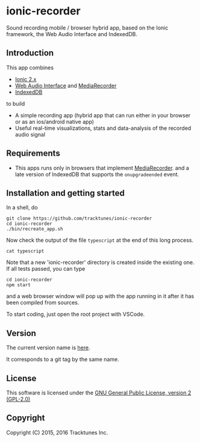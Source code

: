 # ionic-recorder

Sound recording mobile / browser hybrid app, based on the Ionic framework,
the Web Audio Interface and IndexedDB.

## Introduction

This app combines
* [Ionic 2.x](http://ionicframework.com/docs/v2/)
* [Web Audio Interface](https://developer.mozilla.org/en-US/docs/Web/API/Web_Audio_API) and 
  [MediaRecorder](https://developer.mozilla.org/en-US/docs/Web/API/MediaRecorder_API)
* [IndexedDB](https://developer.mozilla.org/en-US/docs/Web/API/IndexedDB_API)

to build
* A simple recording app (hybrid app that can run either in your browser or 
  as an ios/android native app)
* Useful real-time visualizations, stats and data-analysis of the recorded 
  audio signal

## Requirements
* This apps runs only in browsers that implement
  [MediaRecorder](https://developer.mozilla.org/en-US/docs/Web/API/MediaRecorder_API).
  and a late version of IndexedDB that supports the `onupgradeended` event.
  
## Installation and getting started
In a shell, do

    git clone https://github.com/tracktunes/ionic-recorder
    cd ionic-recorder
    ./bin/recreate_app.sh

Now check the output of the file `typescript` at the end of this long process.

    cat typescript

Note that a new 'ionic-recorder' directory is created inside the existing one.
If all tests passed, you can type

    cd ionic-recorder
    npm start

and a web browser window will pop up with the app running in it after it has been compiled from sources.

To start coding, just open the root project with VSCode.

## Version
The current version name is [here](https://github.com/tracktunes/ionic-recorder/blob/master/VERSION).

It corresponds to a git tag by the same name.

## License

This software is licensed under the [GNU General Public License, version 2 (GPL-2.0)](https://opensource.org/licenses/GPL-2.0)

## Copyright

Copyright (C) 2015, 2016 Tracktunes Inc.
